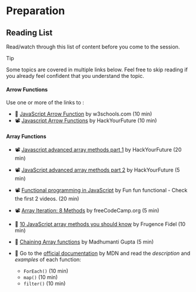 # Preparation

## Reading List

Read/watch through this list of content before you come to the session.

> [!TIP]
> Some topics are covered in multiple links below. Feel free to skip reading if you already feel confident that you understand the topic.

#### Arrow Functions

Use one or more of the links to :

- 📖 [JavaScript Arrow Function](https://www.w3schools.com/js/js_arrow_function.asp) by w3schools.com (10 min)
- 📽️ [Javascript Arrow Functions](https://youtu.be/DFyfbJk4sZw) by HackYourFuture (10 min)

#### Array Functions

- 📽️ [Javascript advanced array methods part 1](https://youtu.be/wBKv2EX2hw8) by HackYourFuture (20 min)
- 📽️ [JavaScript advanced array methods part 2](https://youtu.be/w4FNF8FLjQU) by HackYourFuture (5 min)
- 📽️ [Functional programming in JavaScript](https://www.youtube.com/playlist?list=PL0zVEGEvSaeEd9hlmCXrk5yUyqUag-n84) by Fun fun functional - Check the first 2 videos. (20 min)
- 📽️ [Array Iteration: 8 Methods](https://www.youtube.com/watch?v=Urwzk6ILvPQ) by freeCodeCamp.org (5 min)
- 📖 [10 JavaScript array methods you should know](https://dev.to/frugencefidel/10-javascript-array-methods-you-should-know-4lk3) by Frugence Fidel (10 min)
- 📖 [Chaining Array functions](https://www.geeksforgeeks.org/javascript/chaining-of-array-methods-in-javascript/) by Madhumanti Gupta (5 min)

- 📖 Go to the [official documentation](https://developer.mozilla.org/en-US/docs/Web/JavaScript/Reference/Global_Objects/Array/forEach) by MDN and read the _description_ and _examples_ of each function:
  - `ForEach()` (10 min)
  - `map()` (10 min)
  - `filter()` (10 min)

